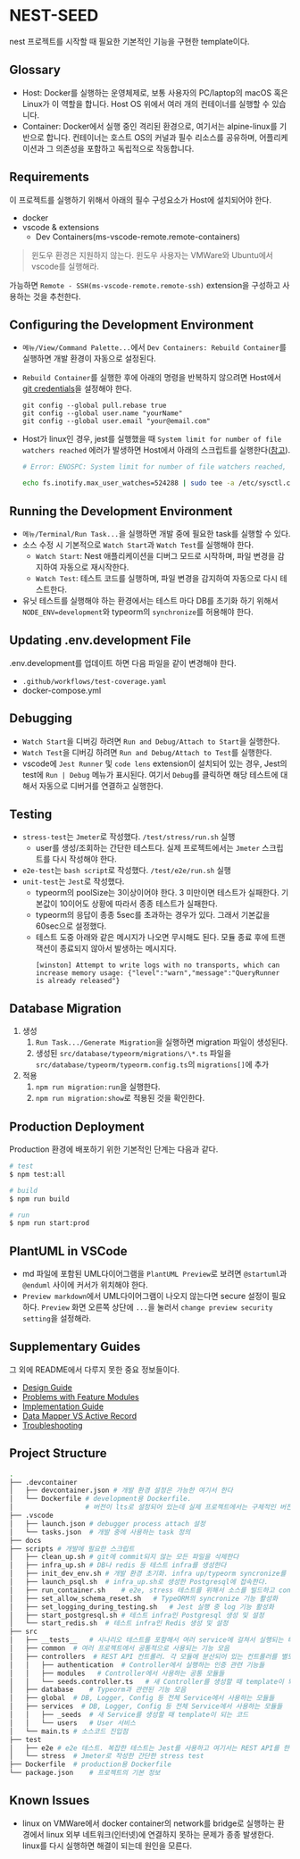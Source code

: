# NEST-SEED

nest 프로젝트를 시작할 때 필요한 기본적인 기능을 구현한 template이다.

## Glossary

-   Host: Docker를 실행하는 운영체제로, 보통 사용자의 PC/laptop의 macOS 혹은 Linux가 이 역할을 합니다. Host OS 위에서 여러 개의 컨테이너를 실행할 수 있습니다.
-   Container: Docker에서 실행 중인 격리된 환경으로, 여기서는 alpine-linux를 기반으로 합니다. 컨테이너는 호스트 OS의 커널과 필수 리소스를 공유하며, 어플리케이션과 그 의존성을 포함하고 독립적으로 작동합니다.

## Requirements

이 프로젝트를 실행하기 위해서 아래의 필수 구성요소가 Host에 설치되어야 한다.

-   docker
-   vscode & extensions
    -   Dev Containers(ms-vscode-remote.remote-containers)

> 윈도우 환경은 지원하지 않는다. 윈도우 사용자는 VMWare와 Ubuntu에서 vscode를 실행해라.

가능하면 `Remote - SSH(ms-vscode-remote.remote-ssh)` extension을 구성하고 사용하는 것을 추천한다.

## Configuring the Development Environment

-   `메뉴/View/Command Palette...`에서 `Dev Containers: Rebuild Container`를 실행하면 개발 환경이 자동으로 설정된다.
-   `Rebuild Container`를 실행한 후에 아래의 명령을 반복하지 않으려면 Host에서 [git credentials](https://code.visualstudio.com/remote/advancedcontainers/sharing-git-credentials)을 설정해야 한다.
    ```
    git config --global pull.rebase true
    git config --global user.name "yourName"
    git config --global user.email "your@email.com"
    ```
-   Host가 linux인 경우, jest를 실행했을 때 `System limit for number of file watchers reached` 에러가 발생하면 Host에서 아래의 스크립트를 실행한다([참고](https://code.visualstudio.com/docs/setup/linux#_visual-studio-code-is-unable-to-watch-for-file-changes-in-this-large-workspace-error-enospc)).

    ```sh
    # Error: ENOSPC: System limit for number of file watchers reached, watch '/workspaces/nest-seed/src'

    echo fs.inotify.max_user_watches=524288 | sudo tee -a /etc/sysctl.conf && sudo sysctl -p
    ```

## Running the Development Environment

-   `메뉴/Terminal/Run Task...`을 실행하면 개발 중에 필요한 task를 실행할 수 있다.
-   소스 수정 시 기본적으로 `Watch Start`과 `Watch Test`를 실행해야 한다.
    -   `Watch Start`: Nest 애플리케이션을 디버그 모드로 시작하며, 파일 변경을 감지하여 자동으로 재시작한다.
    -   `Watch Test`: 테스트 코드를 실행하며, 파일 변경을 감지하여 자동으로 다시 테스트한다.
-   유닛 테스트를 실행해야 하는 환경에서는 테스트 마다 DB를 초기화 하기 위해서 `NODE_ENV=development`와 typeorm의 `synchronize`를 허용해야 한다.

## Updating .env.development File

.env.development를 업데이트 하면 다음 파일을 같이 변경해야 한다.

-   `.github/workflows/test-coverage.yaml`
-   docker-compose.yml

## Debugging

-   `Watch Start`을 디버깅 하려면 `Run and Debug/Attach to Start`을 실행한다.
-   `Watch Test`을 디버깅 하려면 `Run and Debug/Attach to Test`를 실행한다.
-   vscode에 `Jest Runner` 및 `code lens` extension이 설치되어 있는 경우, Jest의 test에 `Run | Debug` 메뉴가 표시된다. 여기서 `Debug`를 클릭하면 해당 테스트에 대해서 자동으로 디버거를 연결하고 실행한다.

## Testing

-   `stress-test`는 `Jmeter`로 작성했다. `/test/stress/run.sh` 실행
    -   user를 생성/조회하는 간단한 테스트다. 실제 프로젝트에서는 `Jmeter` 스크립트를 다시 작성해야 한다.
-   `e2e-test`는 `bash script`로 작성했다. `/test/e2e/run.sh` 실행
-   `unit-test`는 `Jest`로 작성했다.
    -   typeorm의 poolSize는 3이상이어야 한다. 3 미만이면 테스트가 실패한다. 기본값이 10이어도 상황에 따라서 종종 테스트가 실패한다.
    -   typeorm의 응답이 종종 5sec를 초과하는 경우가 있다. 그래서 기본값을 60sec으로 설정했다.
    -   테스트 도중 아래와 같은 메시지가 나오면 무시해도 된다. 모듈 종료 후에 트랜잭션이 종료되지 않아서 발생하는 메시지다.
        ```
        [winston] Attempt to write logs with no transports, which can increase memory usage: {"level":"warn","message":"QueryRunner is already released"}
        ```

## Database Migration

1. 생성
    1. `Run Task.../Generate Migration`을 실행하면 migration 파일이 생성된다.
    1. 생성된 `src/database/typeorm/migrations/\*.ts` 파일을 `src/database/typeorm/typeorm.config.ts`의 `migrations[]`에 추가
1. 적용
    1. `npm run migration:run`을 실행한다.
    1. `npm run migration:show`로 적용된 것을 확인한다.

## Production Deployment

Production 환경에 배포하기 위한 기본적인 단계는 다음과 같다.

```bash
# test
$ npm test:all

# build
$ npm run build

# run
$ npm run start:prod
```

## PlantUML in VSCode

-   md 파일에 포함된 UML다이어그램을 `PlantUML Preview`로 보려면 `@startuml`과 `@enduml` 사이에 커서가 위치해야 한다.
-   `Preview markdown`에서 UML다이어그램이 나오지 않는다면 secure 설정이 필요하다. `Preview` 화면 오른쪽 상단에 `...`을 눌러서 `change preview security setting`을 설정해라.

## Supplementary Guides

그 외에 README에서 다루지 못한 중요 정보들이다.

-   [Design Guide](./docs/design.guide.md)
-   [Problems with Feature Modules](./docs/problems-with-feature-modules.md)
-   [Implementation Guide](./docs/implementation.guide.md)
-   [Data Mapper VS Active Record](./docs/data-mapper-vs-active-record.guide.md)
-   [Troubleshooting](./docs/troubleshooting.md)

## Project Structure

```bash
.
├── .devcontainer
│   ├── devcontainer.json # 개발 환경 설정은 가능한 여기서 한다
│   └── Dockerfile # development용 Dockerfile.
│                  # 버전이 lts로 설정되어 있는데 실제 프로젝트에서는 구체적인 버전을 명시해야 한다.
├── .vscode
│   ├── launch.json # debugger process attach 설정
│   └── tasks.json  # 개발 중에 사용하는 task 정의
├── docs
├── scripts # 개발에 필요한 스크립트
│   ├── clean_up.sh # git에 commit되지 않는 모든 파일을 삭제한다
│   ├── infra_up.sh # DB나 redis 등 테스트 infra를 생성한다
│   ├── init_dev_env.sh # 개발 환경 초기화. infra up/typeorm syncronize를 설정한다
│   ├── launch_psql.sh  # infra_up.sh로 생성한 Postgresql에 접속한다.
│   ├── run_container.sh    # e2e, stress 테스트를 위해서 소스를 빌드하고 container로 실행한다
│   ├── set_allow_schema_reset.sh   # TypeORM의 syncronize 기능 활성화
│   ├── set_logging_during_testing.sh   # Jest 실행 중 log 기능 활성화
│   ├── start_postgresql.sh # 테스트 infra인 Postgresql 생성 및 설정
│   └── start_redis.sh  # 테스트 infra인 Redis 생성 및 설정
├── src
│   ├── __tests__   # 시나리오 테스트를 포함해서 여러 service에 걸쳐서 실행되는 테스트다
│   ├── common  # 여러 프로젝트에서 공통적으로 사용되는 기능 모음
│   ├── controllers  # REST API 컨트롤러. 각 모듈에 분산되어 있는 컨트롤러를 별도의 폴더(레이어)로 분리했다.
│   │   ├── authentication  # Controller에서 실행하는 인증 관련 기능들
│   │   ├── modules   # Controller에서 사용하는 공통 모듈들
│   │   └── seeds.controller.ts   # 새 Controller를 생성할 때 template이 되는 코드
│   ├── database    # Typeorm과 관련된 기능 모음
│   ├── global  # DB, Logger, Config 등 전체 Service에서 사용하는 모듈들
│   ├── services  # DB, Logger, Config 등 전체 Service에서 사용하는 모듈들
│   │   ├── _seeds  # 새 Service를 생성할 때 template이 되는 코드
│   │   └── users   # User 서비스
│   └── main.ts # 소스코드 진입점
├── test
│   ├── e2e # e2e 테스트. 복잡한 테스트는 Jest를 사용하고 여기서는 REST API를 한 번씩 호출하는 정도로 한다.
│   └── stress  # Jmeter로 작성한 간단한 stress test
├── Dockerfile  # production용 Dockerfile
└── package.json    # 프로젝트의 기본 정보
```

## Known Issues

-   linux on VMWare에서 docker container의 network를 bridge로 실행하는 환경에서 linux 외부 네트워크(인터넷)에 연결하지 못하는 문제가 종종 발생한다. linux를 다시 실행하면 해결이 되는데 원인을 모른다.
